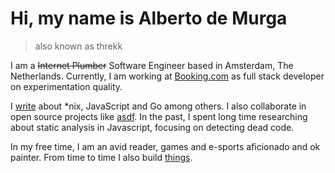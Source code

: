 # Hi, my name is Alberto de Murga

> also known as threkk

I am a ~~Internet Plumber~~ <span class='p-role'>Software Engineer</span>
based in <span class='p-locality'>Amsterdam</span>, <span class='p-country-name'>
The Netherlands</span>. Currently, I am working at [<span class='p-org has-text-primary'>
Booking.com</span>](https://booking.com) as <span class='p-job-title'>
full stack developer</span> on experimentation quality.

I [write](https://threkk.medium.com) about \*nix, JavaScript and Go among others.
I also collaborate in open source projects like [asdf](https://asdf-vm.com).
In the past, I spent long time researching about static analysis in Javascript,
focusing on detecting dead code.

In my free time, I am an avid reader, games and e-sports aficionado and ok painter.
From time to time I also build [things](https://github.com/threkk).
